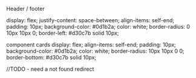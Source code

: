 
Header / footer

  display: flex;
  justify-content: space-between;
  align-items: self-end;
  padding: 10px;
  background-color: #0d1b2a;
  color: white;
  border-radius: 0 10px 10px 0;
  border-left: #d30c7b solid 10px;



  component cards
    display: flex;
    align-items: self-end;
    padding: 10px;
    background-color: #0d1b2a;
    color: white;
    border-radius: 10px 10px 0 0;
    border-bottom: #d30c7b solid 10px;




//TODO - need a not found redirect
